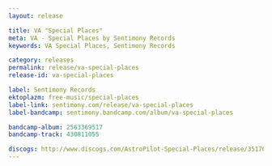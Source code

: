 ```yaml
---
layout: release

title: VA "Special Places"
meta: VA - Special Places by Sentimony Records
keywords: VA Special Places, Sentimony Records

category: releases
permalink: release/va-special-places
release-id: va-special-places

label: Sentimony Records
ektoplazm: free-music/special-places
label-link: sentimony.com/release/va-special-places
label-bandcamp: sentimony.bandcamp.com/album/va-special-places

bandcamp-album: 2563369517
bandcamp-track: 430811055

discogs: http://www.discogs.com/AstroPilot-Special-Places/release/3517621
---
```


